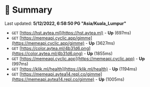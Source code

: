 # 📖 Summary
Last updated: **5/12/2022, 6:58:50 PG "Asia/Kuala_Lumpur"**

- `GET` [https://hst.aytea.ml](https://hst.aytea.ml) - **Up** (697ms)
- `GET` [https://memeapi.cyclic.app/gimme](https://memeapi.cyclic.app/gimme) - **Up** (3627ms)
- `GET` [https://color.aytea.ml/4b31d6.png](https://color.aytea.ml/4b31d6.png) - **Up** (1855ms)
- `GET` [https://memeapi.cyclic.app](https://memeapi.cyclic.app) - **Up** (997ms)
- `GET` [https://klik.ml/health](https://klik.ml/health) - **Up** (1194ms)
- `GET` [https://memeapi.aytea14.repl.co/gimme](https://memeapi.aytea14.repl.co/gimme) - **Up** (1005ms)
